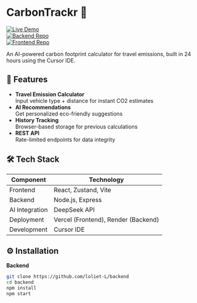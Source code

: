 # CarbonTrackr 🌱

[![Live Demo](https://img.shields.io/badge/Demo-Vercel-green)](https://frontend-carbon-tracker.vercel.app/)  
[![Backend Repo](https://img.shields.io/badge/Backend-GitHub-blue)](https://github.com/loliet-L/backend)  
[![Frontend Repo](https://img.shields.io/badge/Frontend-GitHub-blue)](https://github.com/loliet-L/frontend)  

An AI-powered carbon footprint calculator for travel emissions, built in 24 hours using the Cursor IDE.

## 🚀 Features

- **Travel Emission Calculator**  
  Input vehicle type + distance for instant CO2 estimates  
- **AI Recommendations**  
  Get personalized eco-friendly suggestions  
- **History Tracking**  
  Browser-based storage for previous calculations  
- **REST API**  
  Rate-limited endpoints for data integrity  

## 🛠️ Tech Stack

| Component       | Technology                          |
|-----------------|-------------------------------------|
| Frontend        | React, Zustand, Vite                |
| Backend         | Node.js, Express                    |
| AI Integration  | DeepSeek API                        |
| Deployment      | Vercel (Frontend), Render (Backend) |
| Development     | Cursor IDE                          |

## ⚙️ Installation

**Backend**  
```bash
git clone https://github.com/loliet-L/backend
cd backend
npm install
npm start
